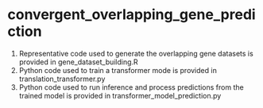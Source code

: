 # convergent_overlapping_gene_prediction

1) Representative code used to generate the overlapping gene datasets is provided in gene_dataset_building.R
2) Python code used to train a transformer mode is provided in translation_transformer.py
3) Python code used to run inference and process predictions from the trained model is provided in transformer_model_prediction.py









